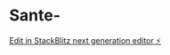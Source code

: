 # Sante-

[Edit in StackBlitz next generation editor ⚡️](https://stackblitz.com/~/github.com/IsaacKMIW/Sante-)